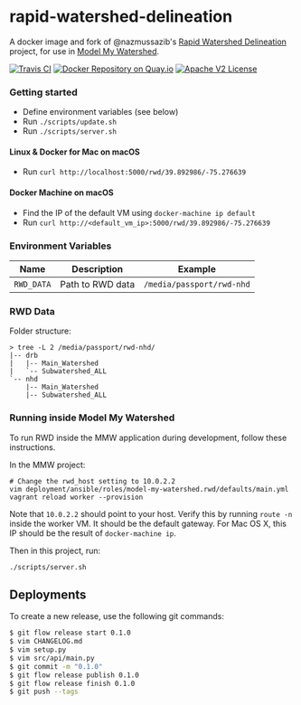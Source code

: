 # rapid-watershed-delineation

A docker image and fork of @nazmussazib's [Rapid Watershed Delineation](https://github.com/nazmussazib/RapidWatersheDelineation) project, for use in [Model My Watershed](https://github.com/WikiWatershed/model-my-watershed).

[![Travis CI](https://api.travis-ci.org/WikiWatershed/rapid-watershed-delineation.svg "Build Status on Travis CI")](https://travis-ci.org/WikiWatershed/rapid-watershed-delineation/)
[![Docker Repository on Quay.io](https://quay.io/repository/wikiwatershed/rwd/status "Docker Repository on Quay.io")](https://quay.io/repository/wikiwatershed/rwd)
[![Apache V2 License](https://img.shields.io/badge/license-Apache%20V2-blue.svg)](https://github.com/wikiwatershed/rapid-watershed-delineation/blob/develop/LICENSE)

### Getting started
* Define environment variables (see below)
* Run `./scripts/update.sh`
* Run `./scripts/server.sh`

#### Linux & Docker for Mac on macOS
* Run `curl http://localhost:5000/rwd/39.892986/-75.276639`

#### Docker Machine on macOS
* Find the IP of the default VM using `docker-machine ip default`
* Run `curl http://<default_vm_ip>:5000/rwd/39.892986/-75.276639`

### Environment Variables

| Name       | Description                          | Example                     |
| ---------- | ------------------------------------ | --------------------------- |
| `RWD_DATA` | Path to RWD data                     | `/media/passport/rwd-nhd`   |

### RWD Data

Folder structure:

```
> tree -L 2 /media/passport/rwd-nhd/
|-- drb
|   |-- Main_Watershed
|   `-- Subwatershed_ALL
`-- nhd
    |-- Main_Watershed
    |-- Subwatershed_ALL
```

### Running inside Model My Watershed

To run RWD inside the MMW application during development, follow these
instructions.

In the MMW project:

```
# Change the rwd_host setting to 10.0.2.2
vim deployment/ansible/roles/model-my-watershed.rwd/defaults/main.yml
vagrant reload worker --provision
```

Note that `10.0.2.2` should point to your host. Verify this by running
`route -n` inside the worker VM. It should be the default gateway.
For Mac OS X, this IP should be the result of `docker-machine ip`.

Then in this project, run:

```
./scripts/server.sh
```

## Deployments

To create a new release, use the following git commands:

``` bash
$ git flow release start 0.1.0
$ vim CHANGELOG.md
$ vim setup.py
$ vim src/api/main.py
$ git commit -m "0.1.0"
$ git flow release publish 0.1.0
$ git flow release finish 0.1.0
$ git push --tags
```
